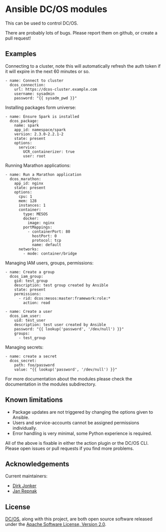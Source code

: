 # Ansible DC/OS modules

This can be used to control DC/OS.

There are probably lots of bugs. Please report them on github, or create a pull request!

## Examples

Connecting to a cluster, note this will automatically refresh the auth token if it will expire in the next 60 minutes or so.

    - name: Connect to cluster
      dcos_connection:
        url: https://dcos-cluster.example.com
        username: sysadmin
        password: "{{ sysadm_pwd }}"

Installing packages form universe:

    - name: Ensure Spark is installed
      dcos_package:
        name: spark
        app_id: namespace/spark
        version: 2.3.0-2.2.1-2
        state: present
        options:
          service:
            UCR_containerizer: true
            user: root

Running Marathon applications:

    - name: Run a Marathon application
      dcos_marathon:
        app_id: nginx
        state: present
        options:
          cpu: 1
          mem: 128
          instances: 1
          container:
            type: MESOS
            docker:
              image: nginx
            portMappings:
              - containerPort: 80
                hostPort: 0
                protocol: tcp
                name: default
          networks:
            - mode: container/bridge

Managing IAM users, groups, permissions:

    - name: Create a group
      dcos_iam_group:
        gid: test_group
        description: test group created by Ansible
        state: present
        permissions:
          - rid: dcos:mesos:master:framework:role:*
            action: read

    - name: Create a user
      dcos_iam_user:
        uid: test_user
        description: test user created by Ansible
        password: "{{ lookup('password', '/dev/null') }}"
        groups:
          - test_group

Managing secrets:

    - name: create a secret
      dcos_secret:
        path: foo/password
        value: "{{ lookup('password', '/dev/null') }}"

For more documentation about the modules please check the documentation in the modules
subdirectory.

## Known limitations

- Package updates are not triggered by changing the options given to Ansible.
- Users and service-accounts cannot be assigned permissions individually.
- Error handling is very minimal, some Python experience is required.

All of the above is fixable in either the action plugin or the DC/OS CLI. Please open issues or pull requests if you find more problems.

## Acknowledgements

Current maintainers:

- [Dirk Jonker][github-dirkjonker]
- [Jan Repnak][github-jrx]

## License

[DC/OS][github-dcos], along with this project, are both open source software released under the
[Apache Software License, Version 2.0](LICENSE).

[github-dcos]: https://github.com/dcos/dcos
[github-jrx]: https://github.com/jrx
[github-dirkjonker]: https://github.com/dirkjonker

